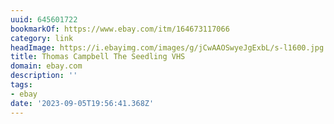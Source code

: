 ```yaml
---
uuid: 645601722
bookmarkOf: https://www.ebay.com/itm/164673117066
category: link
headImage: https://i.ebayimg.com/images/g/jCwAAOSwyeJgExbL/s-l1600.jpg
title: Thomas Campbell The Seedling VHS
domain: ebay.com
description: ''
tags:
- ebay
date: '2023-09-05T19:56:41.368Z'
---
```



